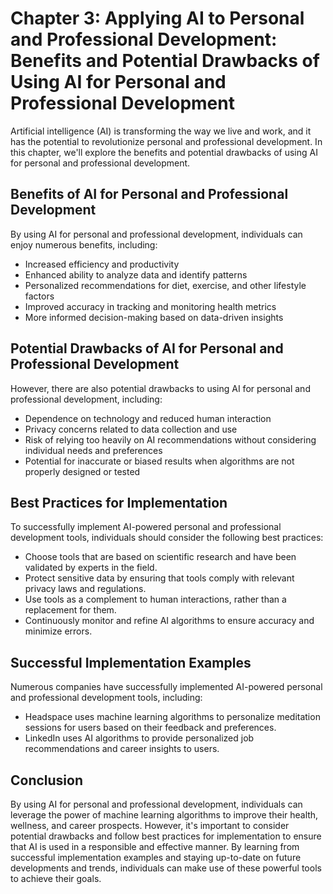 Chapter 3: Applying AI to Personal and Professional Development: Benefits and Potential Drawbacks of Using AI for Personal and Professional Development
=======================================================================================================================================================

Artificial intelligence (AI) is transforming the way we live and work, and it has the potential to revolutionize personal and professional development. In this chapter, we'll explore the benefits and potential drawbacks of using AI for personal and professional development.

Benefits of AI for Personal and Professional Development
--------------------------------------------------------

By using AI for personal and professional development, individuals can enjoy numerous benefits, including:

* Increased efficiency and productivity
* Enhanced ability to analyze data and identify patterns
* Personalized recommendations for diet, exercise, and other lifestyle factors
* Improved accuracy in tracking and monitoring health metrics
* More informed decision-making based on data-driven insights

Potential Drawbacks of AI for Personal and Professional Development
-------------------------------------------------------------------

However, there are also potential drawbacks to using AI for personal and professional development, including:

* Dependence on technology and reduced human interaction
* Privacy concerns related to data collection and use
* Risk of relying too heavily on AI recommendations without considering individual needs and preferences
* Potential for inaccurate or biased results when algorithms are not properly designed or tested

Best Practices for Implementation
---------------------------------

To successfully implement AI-powered personal and professional development tools, individuals should consider the following best practices:

* Choose tools that are based on scientific research and have been validated by experts in the field.
* Protect sensitive data by ensuring that tools comply with relevant privacy laws and regulations.
* Use tools as a complement to human interactions, rather than a replacement for them.
* Continuously monitor and refine AI algorithms to ensure accuracy and minimize errors.

Successful Implementation Examples
----------------------------------

Numerous companies have successfully implemented AI-powered personal and professional development tools, including:

* Headspace uses machine learning algorithms to personalize meditation sessions for users based on their feedback and preferences.
* LinkedIn uses AI algorithms to provide personalized job recommendations and career insights to users.

Conclusion
----------

By using AI for personal and professional development, individuals can leverage the power of machine learning algorithms to improve their health, wellness, and career prospects. However, it's important to consider potential drawbacks and follow best practices for implementation to ensure that AI is used in a responsible and effective manner. By learning from successful implementation examples and staying up-to-date on future developments and trends, individuals can make use of these powerful tools to achieve their goals.
